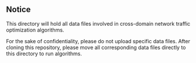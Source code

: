 ## Notice
This directory will hold all data files involved in cross-domain network traffic optimization algorithms.

For the sake of confidentiality, please do not upload specific data files. After cloning this repository, please move all corresponding data files directly to this directory to run algorithms.